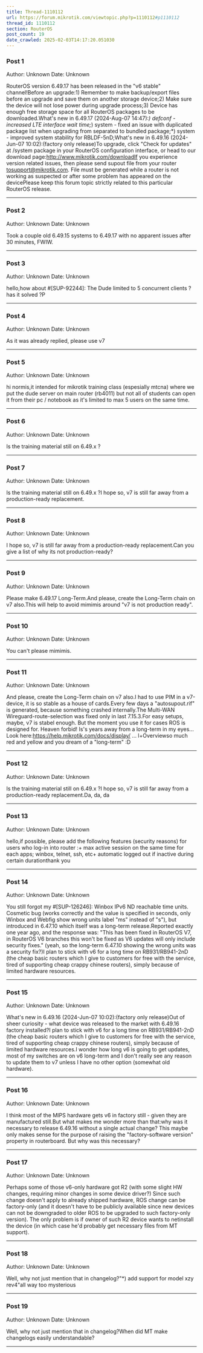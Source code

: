 ```yaml
---
title: Thread-1110112
url: https://forum.mikrotik.com/viewtopic.php?p=1110112#p1110112
thread_id: 1110112
section: RouterOS
post_count: 19
date_crawled: 2025-02-03T14:17:20.051030
---
```


### Post 1
Author: Unknown
Date: Unknown

RouterOS version 6.49.17 has been released in the "v6 stable" channel!Before an upgrade:1) Remember to make backup/export files before an upgrade and save them on another storage device;2) Make sure the device will not lose power during upgrade process;3) Device has enough free storage space for all RouterOS packages to be downloaded.What's new in 6.49.17  (2024-Aug-07 14:47):*) defconf - increased LTE interface wait time;*) system - fixed an issue with duplicated package list when upgrading from separated to bundled package;*) system - improved system stability for RBLDF-5nD;What's new in 6.49.16  (2024-Jun-07 10:02):(factory only release)To upgrade, click "Check for updates" at /system package in your RouterOS configuration interface, or head to our download page:http://www.mikrotik.com/downloadIf you experience version related issues, then please send supout file from your router tosupport@mikrotik.com. File must be generated while a router is not working as suspected or after some problem has appeared on the devicePlease keep this forum topic strictly related to this particular RouterOS release.

---
### Post 2
Author: Unknown
Date: Unknown

Took a couple old 6.49.15 systems to 6.49.17 with no apparent issues after 30 minutes, FWIW.

---
### Post 3
Author: Unknown
Date: Unknown

hello,how about #[SUP-92244]: The Dude limited to 5 concurrent clients ? has it solved ?P

---
### Post 4
Author: Unknown
Date: Unknown

As it was already replied, please use v7

---
### Post 5
Author: Unknown
Date: Unknown

hi normis,it intended for mikrotik training class (espesially mtcna) where we put the dude server on main router (rb4011) but not all of students can open it from their pc / notebook as it's limited to max 5 users on the same time.

---
### Post 6
Author: Unknown
Date: Unknown

Is the training material still on 6.49.x ?

---
### Post 7
Author: Unknown
Date: Unknown

Is the training material still on 6.49.x ?I hope so, v7 is still far away from a production-ready replacement.

---
### Post 8
Author: Unknown
Date: Unknown

I hope so, v7 is still far away from a production-ready replacement.Can you give a list of why its not production-ready?

---
### Post 9
Author: Unknown
Date: Unknown

Please make 6.49.17 Long-Term.And please, create the Long-Term chain on v7 also.This will help to avoid mimimis around "v7 is not production ready".

---
### Post 10
Author: Unknown
Date: Unknown

You can't please mimimis.

---
### Post 11
Author: Unknown
Date: Unknown

And please, create the Long-Term chain on v7 also.I had to use PIM in a v7-device, it is so stable as a house of cards.Every few days a "autosupout.rif" is generated, because something crashed internally.The Multi-WAN Wireguard-route-selection was fixed only in last 7.15.3.For easy setups, maybe, v7 is stabel enough. But the moment you use it for cases ROS is designed for. Heaven forbid! Is's years away from a long-term in my eyes... Look here:https://help.mikrotik.com/docs/display/ ... l+Overviewso much red and yellow and you dream of a "long-term" :D

---
### Post 12
Author: Unknown
Date: Unknown

Is the training material still on 6.49.x ?I hope so, v7 is still far away from a production-ready replacement.Da, da, da

---
### Post 13
Author: Unknown
Date: Unknown

hello,if possible, please add the following features (security reasons) for users who log-in into router :+ max active session on the same time for each apps; winbox, telnet, ssh, etc+ automatic logged out if inactive during certain durationthank you

---
### Post 14
Author: Unknown
Date: Unknown

You still forgot my #[SUP-126246]: Winbox IPv6 ND reachable time units.  Cosmetic bug (works correctly and the value is specified in seconds, only Winbox and Webfig show wrong units label "ms" instead of "s"), but introduced in 6.47.10 which itself was a long-term release.Reported exactly one year ago, and the response was: "This has been fixed in RouterOS V7, in RouterOS V6 branches this won't be fixed as V6 updates will only include security fixes." (yeah, so the long-term 6.47.10 showing the wrong units was a security fix?)I plan to stick with v6 for a long time on RB931/RB941-2nD (the cheap basic routers which I give to customers for free with the service, tired of supporting cheap crappy chinese routers), simply because of limited hardware resources.

---
### Post 15
Author: Unknown
Date: Unknown

What's new in 6.49.16  (2024-Jun-07 10:02):(factory only release)Out of sheer curiosity - what device was released to the market with 6.49.16 factory installed?I plan to stick with v6 for a long time on RB931/RB941-2nD (the cheap basic routers which I give to customers for free with the service, tired of supporting cheap crappy chinese routers), simply because of limited hardware resources.I wonder how long v6 is going to get updates, most of my switches are on v6 long-term and I don't really see any reason to update them to v7 unless I have no other option (somewhat old hardware).

---
### Post 16
Author: Unknown
Date: Unknown

I think most of the MIPS hardware gets v6 in factory still - given they are manufactured still.But what makes me wonder more than that:why was it necessary to release 6.49.16  without a single actual change? This maybe only makes sense for the purpose of raising the "factory-software version" property in routerboard. But why was this necessary?

---
### Post 17
Author: Unknown
Date: Unknown

Perhaps some of those v6-only hardware got R2 (with some slight HW changes, requiring minor changes in some device driver?) Since such change doesn't apply to already shipped hardware, ROS change can be factory-only (and it doesn't have to be publicly available since new devices can not be downgraded to older ROS to be upgraded to such factory-only version). The only problem is if owner of such R2 device wants to netinstall the device (in which case he'd probably get necessary files from MT support).

---
### Post 18
Author: Unknown
Date: Unknown

Well, why not just mention that in changelog?"*) add support for model xzy rev4"all way too mysterious

---
### Post 19
Author: Unknown
Date: Unknown

Well, why not just mention that in changelog?When did MT make changelogs easily understandable?

---
